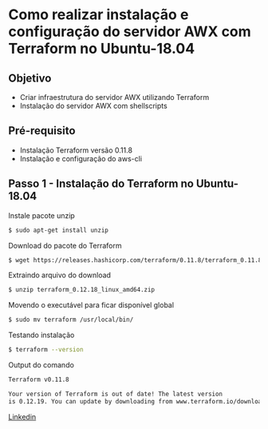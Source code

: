 # Como realizar instalação e configuração do servidor AWX com Terraform no Ubuntu-18.04

Objetivo
--------
- Criar infraestrutura do servidor AWX utilizando Terraform
- Instalação do servidor AWX com shellscripts

Pré-requisito
-------------
- Instalação Terraform versão 0.11.8
- Instalação e configuração do aws-cli 

Passo 1 - Instalação do Terraform no Ubuntu-18.04
-------------------------------------------------

Instale pacote unzip

```bash
$ sudo apt-get install unzip
```
Download do pacote do Terraform

```bash
$ wget https://releases.hashicorp.com/terraform/0.11.8/terraform_0.11.8_linux_amd64.zip
```
Extraindo arquivo do download

```bash
$ unzip terraform_0.12.18_linux_amd64.zip
```

Movendo o executável para ficar disponível global

```bash
$ sudo mv terraform /usr/local/bin/
```
Testando instalação

```bash
$ terraform --version
```
Output do comando

```html
Terraform v0.11.8

Your version of Terraform is out of date! The latest version
is 0.12.19. You can update by downloading from www.terraform.io/downloads.html
```

<!-- 
No processo de instalação do AWX o clone está sendo direto do Github [AWX Project](https://github.com/ansible/awx).  

Aqui estou apenas fazendo o processo de instalação automatizado. Adicionarei melhorias posteriormente.

Subi um instância **t3.medium** que vai de encontro com a documentação do **AWX Project**.

Este repositório auxilia na seguintes tarefas:

- Criação da infra em um ambiente cloud AWS
- Efetua processo de instalação automatizado do servidor

O processo todo deve dar em torno de 10 á 15 minutos para conclusão. Após a conclusão da construção da infra, ainda há parametrização do ambiente que irá hospedar o servidor **AWX**

Os arquivos de logs da instalação fica dentro da instância em **/var/log/cloud-init-output.log**. 

Para subir o ambiente, é necessário fazer o clone do repositório. Dentro do diretório **terraform-awx-server** execute os seguintes comandos:

```bash
$ rm -rf .terraform/ && terraform fmt && terraform init && terraform validate && terraform plan
```

O **plan** dará um overview dos recursos que serão criados. Depois é só executar **terraform apply** para criar os recursos.

OBS: Neste projeto estou utilizando a versão 0.11.8 do Terraform. Em breve farei uma atualização para versão 0.12. Outro detalhe, é necessário a instalaçao e configuração do aws-cli -->

[Linkedin](https://www.linkedin.com/in/pcmalves/)